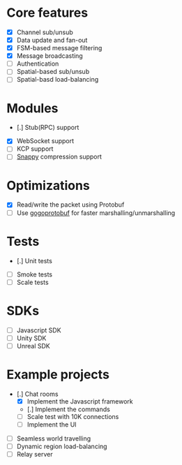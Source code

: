 # Core features
- [x] Channel sub/unsub
- [x] Data update and fan-out
- [x] FSM-based message filtering
- [x] Message broadcasting
- [ ] Authentication
- [ ] Spatial-based sub/unsub
- [ ] Spatial-basd load-balancing

# Modules
- [.] Stub(RPC) support
- [x] WebSocket support
- [ ] KCP support
- [ ] [Snappy](https://github.com/golang/snappy) compression support

# Optimizations
- [x] Read/write the packet using Protobuf
- [ ] Use [gogoprotobuf](https://github.com/gogo/protobuf) for faster marshalling/unmarshalling

# Tests
- [.] Unit tests
- [ ] Smoke tests
- [ ] Scale tests

# SDKs
- [ ] Javascript SDK
- [ ] Unity SDK
- [ ] Unreal SDK

# Example projects
- [.] Chat rooms
    - [x] Implement the Javascript framework
    - [.] Implement the commands
    - [ ] Scale test with 10K connections
    - [ ] Implement the UI
- [ ] Seamless world travelling
- [ ] Dynamic region load-balancing
- [ ] Relay server